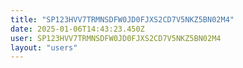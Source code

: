 ```yaml
---
title: "SP123HVV7TRMNSDFW0JD0FJXS2CD7V5NKZ5BN02M4"
date: 2025-01-06T14:43:23.450Z
user: SP123HVV7TRMNSDFW0JD0FJXS2CD7V5NKZ5BN02M4
layout: "users"
---
```

    